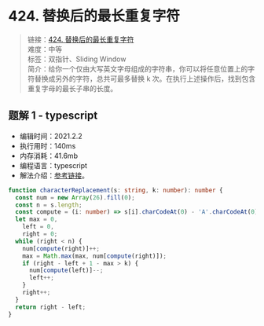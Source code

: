 # 424. 替换后的最长重复字符

> 链接：[424. 替换后的最长重复字符](https://leetcode-cn.com/problems/longest-repeating-character-replacement/)  
> 难度：中等  
> 标签：双指针、Sliding Window  
> 简介：给你一个仅由大写英文字母组成的字符串，你可以将任意位置上的字符替换成另外的字符，总共可最多替换 k 次。在执行上述操作后，找到包含重复字母的最长子串的长度。

## 题解 1 - typescript

- 编辑时间：2021.2.2
- 执行用时：140ms
- 内存消耗：41.6mb
- 编程语言：typescript
- 解法介绍：[参考链接](https://leetcode-cn.com/problems/longest-repeating-character-replacement/solution/ti-huan-hou-de-zui-chang-zhong-fu-zi-fu-n6aza/)。

```typescript
function characterReplacement(s: string, k: number): number {
  const num = new Array(26).fill(0);
  const n = s.length;
  const compute = (i: number) => s[i].charCodeAt(0) - 'A'.charCodeAt(0);
  let max = 0,
    left = 0,
    right = 0;
  while (right < n) {
    num[compute(right)]++;
    max = Math.max(max, num[compute(right)]);
    if (right - left + 1 - max > k) {
      num[compute(left)]--;
      left++;
    }
    right++;
  }
  return right - left;
}
```
